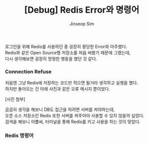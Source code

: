 ﻿---
layout: post
title: "[Debug] Redis Error와 명령어"
categories: ToyProject
tags: [devops]
author:
  - Jinseop Sim
---
로그인을 위해 Redis를 사용하던 중 굉장히 황당한 Error와 마주했다.  
Redis와 같은 Open Source형 저장소를 처음 써봤기 때문에 그랬는데,  
다시 생각해보면 굉장히 멍청한 행동을 했던 것 같다.  

### Connection Refuse
처음엔 그냥 Redis에 저장하는 코드만 적으면 될거라 생각하고 실행을 했다.  
하지만 돌아오는 건 아래 사진과 같은 오류 메시지 뿐이었다.  

[사진 첨부]

곰곰히 생각을 해보니 DB도 접근을 하려면 서버를 켜야하는데,  
오픈 소스 저장소인 Redis 또한 서버를 켜주어야 사용할 수 있지 않을까 싶었다.  
검색을 해보니 아뿔싸, 터미널을 통해 Redis를 키고 사용을 하는 것이 맞았다.  

### Redis 명령어